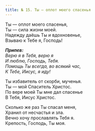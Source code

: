 ```yaml
---
title: № 15. Ты — оплот моего спасенья
---
```


Ты — оплот моего спасенья,  
Ты — сила жизни моей.  
Надежду даёшь Ты и вдохновенье,  
Взываю к Тебе я, Господь!

*__Припев:__  
Верю я в Тебя, верю я   
И люблю, Господь, Тебя.  
Помощь Ты всегда, во всякий час,  
К Тебе, Иисус, я иду!*

Ты избавитель от скорби, мученья.  
Ты — мой Спаситель Христос.  
По вере моей Ты мне дал спасенье  
В Тебя, Иисус Христос.

Сколько же раз Ты спасал меня,  
Хранил от несчастья и зла.  
Вечно хочу прославлять Тебя я.  
Крепость, Господь, Ты моя.
